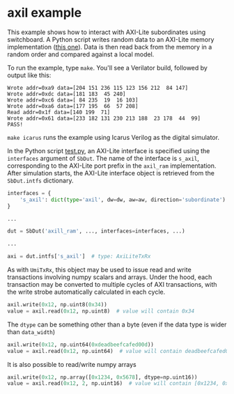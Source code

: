 # axil example

This example shows how to interact with AXI-Lite subordinates using switchboard.  A Python script writes random data to an AXI-Lite memory implementation ([this one](https://github.com/alexforencich/verilog-axi/blob/master/rtl/axil_ram.v)).  Data is then read back from the memory in a random order and compared against a local model.

To run the example, type `make`.  You'll see a Verilator build, followed by output like this:

```text
Wrote addr=0xa9 data=[204 151 236 115 123 156 212  84 147]
Wrote addr=0xdc data=[181 183  45 240]
Wrote addr=0xc6 data=[ 84 235  19  16 103]
Wrote addr=0xa6 data=[177 195  66  57 208]
Read addr=0x1f data=[140 199  71]
Wrote addr=0x61 data=[233 182 131 230 213 188  23 178  44  99]
PASS!
```

`make icarus` runs the example using Icarus Verilog as the digital simulator.

In the Python script [test.py](test.py), an AXI-Lite interface is specified using the `interfaces` argument of `SbDut`.  The name of the interface is `s_axil`, corresponding to the AXI-Lite port prefix in the `axil_ram` implementation.  After simulation starts, the AXI-Lite interface object is retrieved from the `SbDut.intfs` dictionary.

```python
interfaces = {
    's_axil': dict(type='axil', dw=dw, aw=aw, direction='subordinate')
}

...

dut = SbDut('axill_ram', ..., interfaces=interfaces, ...)

...

axi = dut.intfs['s_axil']  # type: AxiLiteTxRx
```

As with `UmiTxRx`, this object may be used to issue read and write transactions involving numpy scalars and arrays.  Under the hood, each transaction may be converted to multiple cycles of AXI transactions, with the write strobe automatically calculated in each cycle.

```python
axil.write(0x12, np.uint8(0x34))
value = axil.read(0x12, np.uint8)  # value will contain 0x34
```

The `dtype` can be something other than a byte (even if the data type is wider than `data_width`)

```python
axil.write(0x12, np.uint64(0xdeadbeefcafed00d))
value = axil.read(0x12, np.uint64)  # value will contain deadbeefcafed00d
```

It is also possible to read/write numpy arrays

```python
axil.write(0x12, np.array([0x1234, 0x5678], dtype=np.uint16))
value = axil.read(0x12, 2, np.uint16)  # value will contain [0x1234, 0x5678]
```
